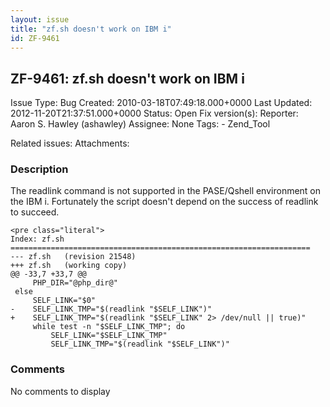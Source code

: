 ```yaml
---
layout: issue
title: "zf.sh doesn't work on IBM i"
id: ZF-9461
---
```


ZF-9461: zf.sh doesn't work on IBM i
------------------------------------

 Issue Type: Bug Created: 2010-03-18T07:49:18.000+0000 Last Updated: 2012-11-20T21:37:51.000+0000 Status: Open Fix version(s): 
 Reporter:  Aaron S. Hawley (ashawley)  Assignee:  None  Tags: - Zend\_Tool
 
 Related issues: 
 Attachments: 
### Description

The readlink command is not supported in the PASE/Qshell environment on the IBM i. Fortunately the script doesn't depend on the success of readlink to succeed.

 
    <pre class="literal">
    Index: zf.sh
    ===================================================================
    --- zf.sh   (revision 21548)
    +++ zf.sh   (working copy)
    @@ -33,7 +33,7 @@
         PHP_DIR="@php_dir@"
     else
         SELF_LINK="$0"
    -    SELF_LINK_TMP="$(readlink "$SELF_LINK")"
    +    SELF_LINK_TMP="$(readlink "$SELF_LINK" 2> /dev/null || true)"
         while test -n "$SELF_LINK_TMP"; do
             SELF_LINK="$SELF_LINK_TMP"
             SELF_LINK_TMP="$(readlink "$SELF_LINK")"


 

 

### Comments

No comments to display